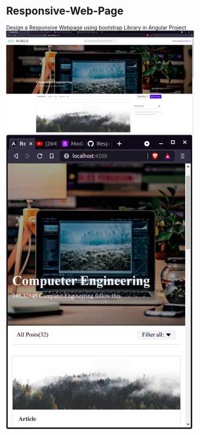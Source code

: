 # Responsive-Web-Page
Design a Responsive Webpage using bootstrap Library in Angular Project
<img src="https://github.com/SATYAM9717069261/Responsive-Web-Page/blob/main/Responsive1.png" />
<img src="https://github.com/SATYAM9717069261/Responsive-Web-Page/blob/main/Responsive2.png" />
